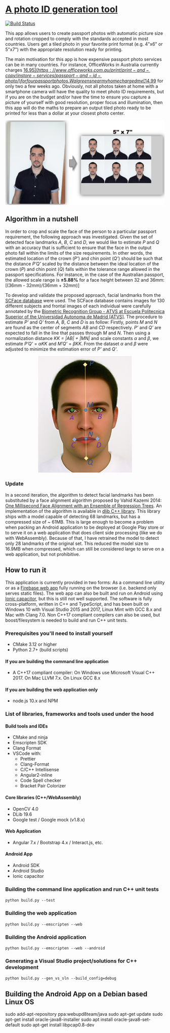 # [A photo ID generation tool](https://myphotoidapp.firebaseapp.com/)
<!-- Travis-CI Build Status: [![Build Status](https://travis-ci.org/dpar39/ppp.svg?branch=master)](https://travis-ci.org/dpar39/ppp) -->

[![Build Status](https://ci.appveyor.com/api/projects/status/github/dpar39/ppp?svg=true)](https://ci.appveyor.com/project/dpar39/ppp)

This app allows users to create passport photos with automatic picture size and rotation cropped to comply with the standards accepted in most countries. Users get a tiled photo in your favorite print format (e.g. 4"x6" or 5"x7") with the appropriate resolution ready for printing.

The main motivation for this app is how expensive passport photo services can be in many countries. For instance, OfficeWorks in Australia currently charges [$16.95](https://www.officeworks.com.au/print/print-and-copy/instore-services/passport-and-id-photo/) for four passport photos. Walgreens near my home charged me [$14.99](https://photo.walgreens.com/walgreens/pdpsdpitems/type=passport_photos) for only two a few weeks ago. Obviously, not all photos taken at home with a smartphone camera will have the quality to meet photo ID requirements, but if you are on the budget and/or have the time to ensure you capture a picture of yourself with good resolution, proper focus and illumination, then this app will do the maths to prepare an output tiled photo ready to be printed for less than a dollar at your closest photo center.

<div style="text-align:center"><img src ="research/model/operation-principle.png"/></div>

## Algorithm in a nutshell

In order to crop and scale the face of the person to a particular passport requirement, the following approach was investigated. Given the set of detected face landmarks *A*, *B*, *C* and *D*, we would like to estimate *P* and *Q* with an accuracy that is sufficient to ensure that the face in the output photo fall within the limits of the size requirements. In other words, the estimated location of the crown (*P’*) and chin point (*Q’*) should be such that the distance *P’Q’* scaled by the distance between the ideal location of the crown (*P*) and chin point (*Q*) falls within the tolerance range allowed in the passport specifications. For instance, in the case of the Australian passport, the allowed scale range is **±5.88%** for a face height between 32 and 36mm: [(36mm - 32mm)/(36mm + 32mm)]

To develop and validate the proposed approach, facial landmarks from the [SCFace database](http://www.scface.org/) were used. The SCFace database contains images for 130 different subjects and frontal images of each individual were carefully annotated by the [Biometric Recognition Group - ATVS at Escuela Politecnica Superior of the Universidad Autonoma de Madrid [ATVS]](https://atvs.ii.uam.es/scfacedb_landmarks.html).
The procedure to estimate *P’* and *Q’* from *A*, *B*, *C* and *D* is as follow: Firstly, points *M* and *N* are found as the center of segments *AB* and *CD* respectively. *P’* and *Q’* are expected to fall in the line that passes through *M* and *N*. Then using a normalization distance *KK = |AB| + |MN|* and scale constants *α* and *β*, we estimate *P’Q’* = *αKK* and *M’Q’* = *βKK*. From the dataset *α* and *β* were adjusted to minimize the estimation error of *P'* and *Q'*.

<div style="text-align:center"><img src ="research/model/key-facial-landmarks.png"/></div>

### Update

In a second iteration, the algorithm to detect facial landmarks has been substituted by a face alignment algorithm proposed by Vahid Kazemi 2014: [One Millisecond Face Alignment with an Ensemble of Regression Trees](http://www.csc.kth.se/~vahidk/face_ert.html). An implementation of the algorithm is available in [dlib C++ library](http://dlib.net/). This library ships with a model capable of detecting 68 landmarks, but has a compressed size of ~ 61MB. This is large enough to become a problem when packing an Android application to be deployed at Google Play store or to serve it on a web application that does client side processing (like we do with WebAssembly). Because of that, I have retrained the model to detect only 28 landmarks of the original set. This reduced the model size to 16.9MB when compressed, which can still be considered large to serve on a web application, but not prohibitive.

## How to run it

This application is currently provided in two forms: As a command line utility or as a [Firebase web app](https://myphotoidapp.firebaseapp.com/) fully running on the browser (i.e. backend only serves static files). The web app can also be built and run on Android using [Ionic capacitor](https://capacitor.ionicframework.com/), but this is still not well supported. The software is fully cross-platform, written in C++ and TypeScript, and has been built on Windows 10 with Visual Studio 2015 and 2017, Linux Mint with GCC 8.x and Mac with Clang 7.0. Non C++17 compliant compilers can also be used, but boost/filesystem is needed to build and run C++ unit tests.

### Prerequisites you'll need to install yourself

- CMake 3.12 or higher
- Python 2.7+ (build scripts)

#### If you are building the command line application

- A C++17 compliant compiler: On Windows use Microsoft Visual C++ 2017. On Mac LLVM 7.x. On Linux GCC 8.x

#### If you are building the web application only

- node.js 10.x and NPM

### List of libraries, frameworks and tools used under the hood

#### Build tools and IDEs

- CMake and ninja
- Emscripten SDK
- Clang Format
- VSCode with:
  - Prettier
  - Clang-Format
  - C/C++ Intellisense
  - Angular2-inline
  - Code Spell checker
  - Bracket Pair Colorizer

#### Core libraries (C++/WebAssembly)

- OpenCV 4.0
- DLib 19.6
- Google test / Google mock (v1.8.x)

#### Web Application

- Angular 7.x / Bootstrap 4.x / Interact.js, etc.

#### Android App

- Android SDK
- Android Studio
- Ionic capacitor

### Building the command line application and run C++ unit tests

```batch
python build.py --test
```

### Building the web application

```batch
python build.py --emscripten --web
```

### Building the Android application

```batch
python build.py --emscripten --web --android
```

### Generating a Visual Studio project/solutions for C++ development

```batch
python build.py --gen_vs_sln --build_config=debug
```

## Building the Android App on a Debian based Linux OS

sudo add-apt-repository ppa:webupd8team/java
sudo apt-get update
sudo apt-get install oracle-java8-installer
sudo apt install oracle-java8-set-default
sudo apt-get install libpcap0.8-dev
